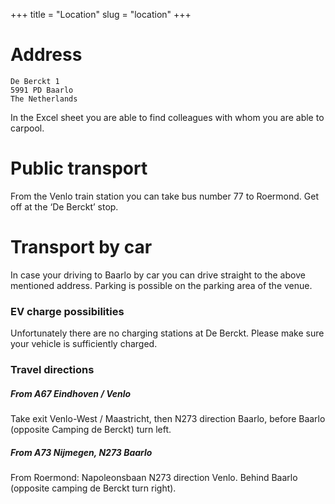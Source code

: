 +++
title = "Location"
slug = "location"
+++

# Address

```
De Berckt 1
5991 PD Baarlo
The Netherlands
```

In the Excel sheet you are able to find colleagues with whom you are able to carpool.

# Public transport
From the Venlo train station you can take bus number 77 to Roermond. Get off at the ‘De Berckt’ stop.

# Transport by car
In case your driving to Baarlo by car you can drive straight to the above mentioned address. Parking is possible on the parking area of the venue.

### EV charge possibilities
Unfortunately there are no charging stations at De Berckt. Please make sure your vehicle is sufficiently charged.

### Travel directions

##### From A67 Eindhoven / Venlo
Take exit Venlo-West / Maastricht, then N273 direction Baarlo, before Baarlo (opposite Camping de Berckt) turn left.

##### From A73 Nijmegen, N273 Baarlo
From Roermond: Napoleonsbaan N273 direction Venlo. Behind Baarlo (opposite camping de Berckt turn right).


